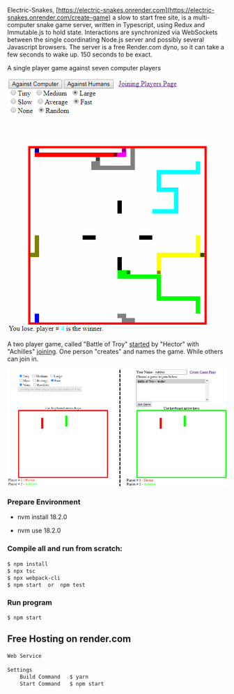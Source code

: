 <a name='fast-start'></a>
Electric-Snakes, [https://electric-snakes.onrender.com](https://electric-snakes.onrender.com/create-game) a slow to start free site, is a multi-computer snake game server, written in Typescript, using Redux and Immutable.js to hold state.
Interactions are synchronized via WebSockets between the single coordinating Node.js server and possibly several Javascript browsers.
The server is a free Render.com dyno, so it can take a few seconds to wake up. 150 seconds to be exact.

A single player game against seven computer players

![one person](images/electric-snakes.png)

A two player game, called "Battle of Troy" [started](https://electric-snakes.onrender.com/create-game) by "Hector" with "Achilles" [joining](https://electric-snakes.onrender.com/join-game).
One person "creates" and names the game. While others can join in.

![two people](images/two-browsers.png)

### Prepare Environment

- nvm install 18.2.0

- nvm use 18.2.0

### Compile all and run from scratch:

    $ npm install
    $ npx tsc
    $ npx webpack-cli
    $ npm start  or  npm test

### Run program

    $ npm start

## Free Hosting on render.com
	Web Service
	
	Settings
		Build Command	$ yarn
		Start Command	$ npm start
		
